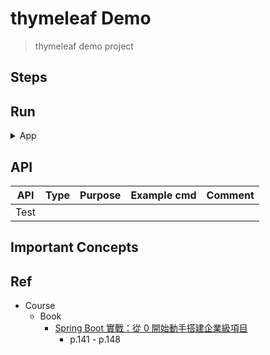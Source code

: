 # thymeleaf Demo

> thymeleaf demo project

## Steps


## Run

<details>
<summary>App</summary>

```bash
#---------------------------
# Run app
#---------------------------

# build
mvn package

# run
java -jar <built_jar>
```

</details>

## API

| API | Type | Purpose | Example cmd | Comment|
| ----- | -------- | ---- | ----- | ---- |
| Test |  | | |



## Important Concepts

## Ref

- Course
    - Book
        - [Spring Boot 實戰：從 0 開始動手搭建企業級項目](https://www.tenlong.com.tw/products/9787121414244)
            - p.141 - p.148
